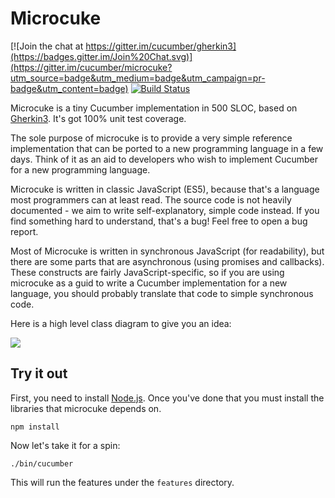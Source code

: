 # Microcuke

[![Join the chat at https://gitter.im/cucumber/gherkin3](https://badges.gitter.im/Join%20Chat.svg)](https://gitter.im/cucumber/microcuke?utm_source=badge&utm_medium=badge&utm_campaign=pr-badge&utm_content=badge)
[![Build Status](https://travis-ci.org/cucumber/microcuke.svg)](https://travis-ci.org/cucumber/microcuke)

Microcuke is a tiny Cucumber implementation in 500 SLOC, based on
[Gherkin3](https://github.com/cucumber/gherkin3). It's got 100% unit test coverage.

The sole purpose of microcuke is to provide a very simple reference implementation that
can be ported to a new programming language in a few days. Think of it as an aid to
developers who wish to implement Cucumber for a new programming language.

Microcuke is written in classic JavaScript (ES5), because that's a language most
programmers can at least read. The source code is not heavily documented -
we aim to write self-explanatory, simple code instead. If you find something
hard to understand, that's a bug! Feel free to open a bug report.

Most of Microcuke is written in synchronous JavaScript (for readability), but there are
some parts that are asynchronous (using promises and callbacks). These constructs are
fairly JavaScript-specific, so if you are using microcuke as a guid to write a Cucumber
implementation for a new language, you should probably translate that code to simple synchronous code.

Here is a high level class diagram to give you an idea:

![](https://github.com/cucumber/microcuke/blob/master/docs/classes.png)

## Try it out

First, you need to install [Node.js](https://nodejs.org).
Once you've done that you must install the libraries that microcuke depends on.

    npm install

Now let's take it for a spin:

    ./bin/cucumber

This will run the features under the `features` directory.
